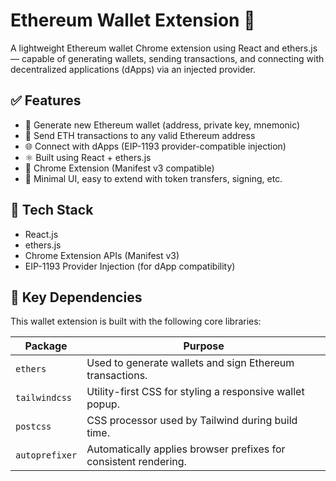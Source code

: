 # Ethereum Wallet Extension 🔐

A lightweight Ethereum wallet Chrome extension using React and ethers.js — capable of generating wallets, sending transactions, and connecting with decentralized applications (dApps) via an injected provider.

## ✅ Features
- 🔐 Generate new Ethereum wallet (address, private key, mnemonic)
- 💸 Send ETH transactions to any valid Ethereum address
- 🌐 Connect with dApps (EIP-1193 provider-compatible injection)
- ⚛️ Built using React + ethers.js
- 🧩 Chrome Extension (Manifest v3 compatible)
- 🧼 Minimal UI, easy to extend with token transfers, signing, etc.

## 🔧 Tech Stack
- React.js
- ethers.js
- Chrome Extension APIs (Manifest v3)
- EIP-1193 Provider Injection (for dApp compatibility)


## 🔧 Key Dependencies

This wallet extension is built with the following core libraries:

| Package          | Purpose |
|------------------|---------|
| `ethers`         | Used to generate wallets and sign Ethereum transactions. |
| `tailwindcss`    | Utility-first CSS for styling a responsive wallet popup. |
| `postcss`        | CSS processor used by Tailwind during build time. |
| `autoprefixer`   | Automatically applies browser prefixes for consistent rendering. |

